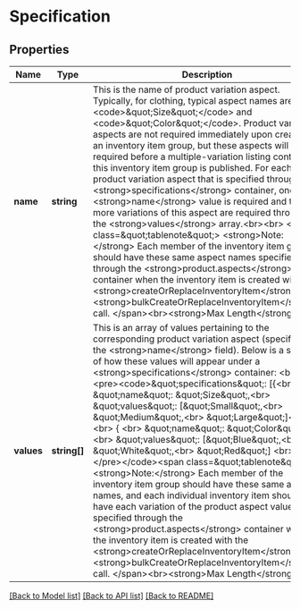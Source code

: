 # Specification

## Properties
Name | Type | Description | Notes
------------ | ------------- | ------------- | -------------
**name** | **string** | This is the name of product variation aspect. Typically, for clothing, typical aspect names are &lt;code&gt;\&quot;Size\&quot;&lt;/code&gt; and &lt;code&gt;\&quot;Color\&quot;&lt;/code&gt;. Product variation aspects are not required immediately upon creating an inventory item group, but these aspects will be required before a multiple-variation listing containing this inventory item group is published. For each product variation aspect that is specified through the &lt;strong&gt;specifications&lt;/strong&gt; container, one &lt;strong&gt;name&lt;/strong&gt; value is required and two or more variations of this aspect are required through the &lt;strong&gt;values&lt;/strong&gt; array.&lt;br&gt;&lt;br&gt; &lt;span class&#x3D;\&quot;tablenote\&quot;&gt; &lt;strong&gt;Note:&lt;/strong&gt; Each member of the inventory item group should have these same aspect names specified through the &lt;strong&gt;product.aspects&lt;/strong&gt; container when the inventory item is created with the &lt;strong&gt;createOrReplaceInventoryItem&lt;/strong&gt; or &lt;strong&gt;bulkCreateOrReplaceInventoryItem&lt;/strong&gt; call. &lt;/span&gt;&lt;br&gt;&lt;strong&gt;Max Length&lt;/strong&gt;: 40 | [optional] 
**values** | **string[]** | This is an array of values pertaining to the corresponding product variation aspect (specified in the &lt;strong&gt;name&lt;/strong&gt; field). Below is a sample of how these values will appear under a &lt;strong&gt;specifications&lt;/strong&gt; container: &lt;br&gt; &lt;pre&gt;&lt;code&gt;\&quot;specifications\&quot;: [{&lt;br&gt; \&quot;name\&quot;: \&quot;Size\&quot;,&lt;br&gt; \&quot;values\&quot;: [\&quot;Small\&quot;,&lt;br&gt; \&quot;Medium\&quot;,&lt;br&gt; \&quot;Large\&quot;]&lt;br&gt; },&lt;br&gt; { &lt;br&gt; \&quot;name\&quot;: \&quot;Color\&quot;,&lt;br&gt; \&quot;values\&quot;: [\&quot;Blue\&quot;,&lt;br&gt; \&quot;White\&quot;,&lt;br&gt; \&quot;Red\&quot;] &lt;br&gt; }] &lt;/pre&gt;&lt;/code&gt;&lt;span class&#x3D;\&quot;tablenote\&quot;&gt; &lt;strong&gt;Note:&lt;/strong&gt; Each member of the inventory item group should have these same aspect names, and each individual inventory item should have each variation of the product aspect values specified through the &lt;strong&gt;product.aspects&lt;/strong&gt; container when the inventory item is created with the &lt;strong&gt;createOrReplaceInventoryItem&lt;/strong&gt; or &lt;strong&gt;bulkCreateOrReplaceInventoryItem&lt;/strong&gt; call. &lt;/span&gt;&lt;br&gt;&lt;strong&gt;Max Length&lt;/strong&gt;: 50 | [optional] 

[[Back to Model list]](../../README.md#documentation-for-models) [[Back to API list]](../../README.md#documentation-for-api-endpoints) [[Back to README]](../../README.md)

